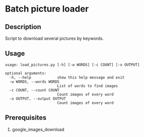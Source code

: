 # Batch picture loader

## Description

Script to download several pictures by keywords.

## Usage

```
usage: load_pictures.py [-h] [-w WORDS] [-c COUNT] [-o OUTPUT]

optional arguments:
  -h, --help            show this help message and exit
  -w WORDS, --words WORDS
                        List of words to find images
  -c COUNT, --count COUNT
                        Count images of every word
  -o OUTPUT, --output OUTPUT
                        Count images of every word
```

## Prerequisites

1. google_images_download

